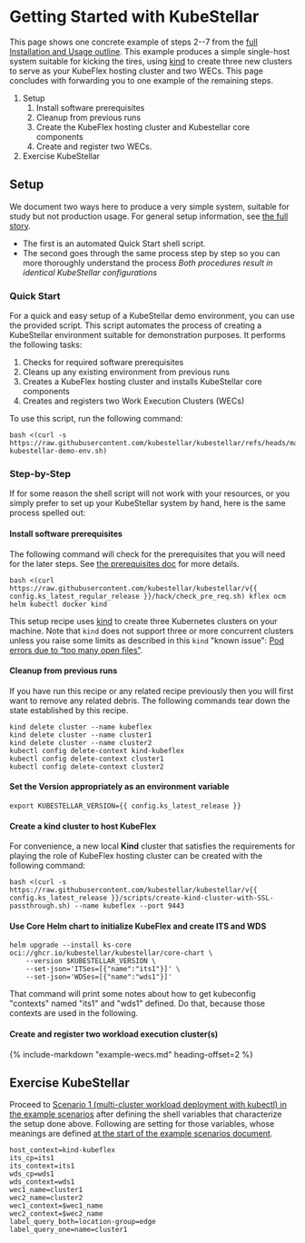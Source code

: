 # Getting Started with KubeStellar

This page shows one concrete example of steps 2--7 from the [full Installation and Usage outline](user-guide-intro.md#the-full-story). This example produces a simple single-host system suitable for kicking the tires, using [kind](https://kind.sigs.k8s.io/) to create three new clusters to serve as your KubeFlex hosting cluster and two WECs. This page concludes with forwarding you to one example of the remaining steps.

  1. Setup
     1. Install software prerequisites
     2. Cleanup from previous runs
     3. Create the KubeFlex hosting cluster and Kubestellar core components
     4. Create and register two WECs.
  1. Exercise KubeStellar

## Setup

We document two ways here to produce a very simple system, suitable for study but not production usage. For general setup information, see [the full story](user-guide-intro.md#the-full-story).
- The first is an automated Quick Start shell script.
- The second goes through the same process step by step so you can more thoroughly understand the process
_Both procedures result in identical KubeStellar configurations_

### Quick Start

For a quick and easy setup of a KubeStellar demo environment, you can use the provided script. This script automates the process of creating a KubeStellar environment suitable for demonstration purposes. It performs the following tasks:

1. Checks for required software prerequisites
2. Cleans up any existing environment from previous runs
3. Creates a KubeFlex hosting cluster and installs KubeStellar core components
4. Creates and registers two Work Execution Clusters (WECs)

To use this script, run the following command:
```shell 
bash <(curl -s https://raw.githubusercontent.com/kubestellar/kubestellar/refs/heads/main/scripts/create-kubestellar-demo-env.sh)
```
### Step-by-Step

If for some reason the shell script will not work with your resources, or you simply prefer to set up your KubeStellar system by hand, here is the same process spelled out:

#### Install software prerequisites

The following command will check for the prerequisites that you will need for the later steps. See [the prerequisites doc](pre-reqs.md) for more details.

```shell
bash <(curl https://raw.githubusercontent.com/kubestellar/kubestellar/v{{ config.ks_latest_regular_release }}/hack/check_pre_req.sh) kflex ocm helm kubectl docker kind
```

This setup recipe uses [kind](https://kind.sigs.k8s.io/) to create three Kubernetes clusters on your machine.
Note that `kind` does not support three or more concurrent clusters unless you raise some limits as described in this `kind` "known issue": [Pod errors due to “too many open files”](https://kind.sigs.k8s.io/docs/user/known-issues/#pod-errors-due-to-too-many-open-files).

#### Cleanup from previous runs

If you have run this recipe or any related recipe previously then
you will first want to remove any related debris. The following
commands tear down the state established by this recipe.

```shell
kind delete cluster --name kubeflex
kind delete cluster --name cluster1
kind delete cluster --name cluster2
kubectl config delete-context kind-kubeflex
kubectl config delete-context cluster1
kubectl config delete-context cluster2
```

#### Set the Version appropriately as an environment variable

```shell
export KUBESTELLAR_VERSION={{ config.ks_latest_release }}
```

#### Create a kind cluster to host KubeFlex

For convenience, a new local **Kind** cluster that satisfies the requirements for playing the role of KubeFlex hosting cluster can be created with the following command:

```shell
bash <(curl -s https://raw.githubusercontent.com/kubestellar/kubestellar/v{{ config.ks_latest_release }}/scripts/create-kind-cluster-with-SSL-passthrough.sh) --name kubeflex --port 9443
```

#### Use Core Helm chart to initialize KubeFlex and create ITS and WDS

```shell
helm upgrade --install ks-core oci://ghcr.io/kubestellar/kubestellar/core-chart \
    --version $KUBESTELLAR_VERSION \
    --set-json='ITSes=[{"name":"its1"}]' \
    --set-json='WDSes=[{"name":"wds1"}]'
```

That command will print some notes about how to get kubeconfig "contexts" named "its1" and "wds1" defined. Do that, because those contexts are used in the following.

#### Create and register two workload execution cluster(s)

 {%
    include-markdown "example-wecs.md"
    heading-offset=2
 %}

## Exercise KubeStellar

Proceed to [Scenario 1 (multi-cluster workload deployment with kubectl) in the example scenarios](example-scenarios.md#scenario-1-multi-cluster-workload-deployment-with-kubectl) after defining the shell variables that characterize the setup done above. Following are setting for those variables, whose meanings are defined [at the start of the example scenarios document](example-scenarios.md#assumptions-and-variables).

```shell
host_context=kind-kubeflex
its_cp=its1
its_context=its1
wds_cp=wds1
wds_context=wds1
wec1_name=cluster1
wec2_name=cluster2
wec1_context=$wec1_name
wec2_context=$wec2_name
label_query_both=location-group=edge
label_query_one=name=cluster1
```
